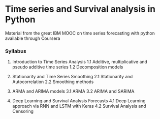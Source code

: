 # Time series and Survival analysis in Python

Material from the great IBM MOOC on time series forecasting with python available through Coursera

### Syllabus

1. Introduction to Time Series Analysis
1.1 Additive, multiplicative and pseudo additive time series
1.2 Decomposition models

2. Stationarity and Time Series Smoothing
2.1 Stationarity and Autocorrelation
2.2 Smoothing methods

3. ARMA and ARIMA models
3.1 ARMA
3.2 ARIMA and SARIMA

4. Deep Learning and Survival Analysis Forecasts
4.1 Deep Learning approach via RNN and LSTM with Keras
4.2 Survival Analysis and Censoring
